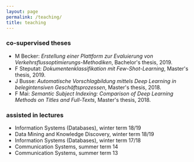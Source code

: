 ```yaml
---
layout: page
permalink: /teaching/
title: teaching
---
```


### co-supervised theses

- M Becker: *Erstellung einer Plattform zur Evaluierung von Verkehrsflussoptimierungs-Methodiken*, Bachelor's thesis, 2019.
- F Steputat: *Dokumentenklassifikation mit Few-Shot-Learning*,  Master's thesis, 2019.
- J Busse: *Automatische Vorschlagbildung mittels Deep Learning in belegintensiven Geschäftsprozessen*, Master's thesis, 2018.
- F Mai: *Semantic Subject Indexing: Comparison of Deep Learning Methods on Titles and Full-Texts*, Master's thesis, 2018.

### assisted in lectures

- Information Systems (Databases), winter term 18/19
- Data Mining and Knowledge Discovery, winter term 18/19
- Information Systems (Databases), winter term 17/18
- Communication Systems, summer term 14
- Communication Systems, summer term 13
